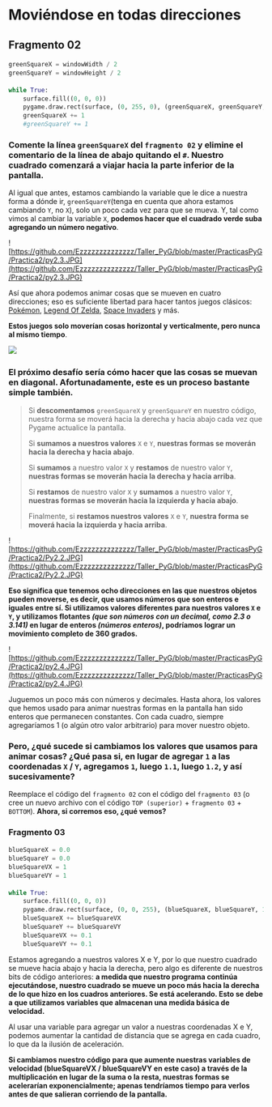 # Moviéndose en todas direcciones

## Fragmento 02
```python
greenSquareX = windowWidth / 2
greenSquareY = windowHeight / 2

while True:
    surface.fill((0, 0, 0))
    pygame.draw.rect(surface, (0, 255, 0), (greenSquareX, greenSquareY, 10, 10))
    greenSquareX += 1
    #greenSquareY += 1
```

### **Comente la línea `greenSquareX` del `fragmento 02` y elimine el comentario de la línea de abajo quitando el `#`. Nuestro cuadrado comenzará a viajar hacia la parte inferior de la pantalla**. 

Al igual que antes, estamos cambiando la variable que le dice a nuestra forma a dónde ir, `greenSquareY`(tenga en cuenta que ahora estamos cambiando `Y`, no `X`), solo un poco cada vez para que se mueva. Y, tal como vimos al cambiar la variable `X`, **podemos hacer que el cuadrado verde suba agregando un número negativo**.

![https://github.com/Ezzzzzzzzzzzzzz/Taller_PyG/blob/master/PracticasPyG/Practica2/py2.3.JPG](https://github.com/Ezzzzzzzzzzzzzz/Taller_PyG/blob/master/PracticasPyG/Practica2/py2.3.JPG)

Así que ahora podemos animar cosas que se mueven en cuatro direcciones; eso es suficiente libertad para hacer tantos juegos clásicos: [Pokémon](https://www.youtube.com/watch?v=s_4zaj8EbFI), [Legend Of Zelda](https://www.zelda.com/), [Space Invaders](https://elgoog.im/space-invaders/) y más. 

**Estos juegos solo moverían cosas horizontal y verticalmente, pero nunca al mismo tiempo**. 

![](https://media.giphy.com/media/xyKxclKcUXfaM/giphy.gif)

### **El próximo desafío sería cómo hacer que las cosas se muevan en diagonal.** Afortunadamente, este es un proceso bastante simple también.

> Si **descomentamos** `greenSquareX` y `greenSquareY` en nuestro código, nuestra forma se moverá hacia la derecha y hacia abajo cada vez que Pygame actualice la pantalla. 
>
>Si **sumamos a nuestros valores** `X` e `Y`, **nuestras formas se moverán hacia la derecha y hacia abajo**. 
>
>Si **sumamos** a nuestro valor `X` y **restamos** de nuestro valor `Y`, **nuestras formas se moverán hacia la derecha y hacia arriba**. 
>
>Si **restamos** de nuestro valor `X` y **sumamos** a nuestro valor `Y`, **nuestras formas se moverán hacia la izquierda y hacia abajo**. 
>
>Finalmente, si **restamos nuestros valores** `X` e `Y`, **nuestra forma se moverá hacia la izquierda y hacia arriba**. 

![https://github.com/Ezzzzzzzzzzzzzz/Taller_PyG/blob/master/PracticasPyG/Practica2/Py2.2.JPG](https://github.com/Ezzzzzzzzzzzzzz/Taller_PyG/blob/master/PracticasPyG/Practica2/Py2.2.JPG)

**Eso significa que tenemos ocho direcciones en las que nuestros objetos pueden moverse, es decir, que usamos números que son enteros e iguales entre sí. Si utilizamos valores diferentes para nuestros valores `X` e `Y`, y utilizamos **flotantes** *(que son números con un decimal, como 2.3 o 3.141)* en lugar de **enteros** *(números enteros)*, podríamos lograr un movimiento completo de 360 grados.**

![https://github.com/Ezzzzzzzzzzzzzz/Taller_PyG/blob/master/PracticasPyG/Practica2/py2.4.JPG](https://github.com/Ezzzzzzzzzzzzzz/Taller_PyG/blob/master/PracticasPyG/Practica2/py2.4.JPG)

Juguemos un poco más con números y decimales. Hasta ahora, los valores que hemos usado para animar nuestras formas en la pantalla han sido enteros que permanecen constantes. Con cada cuadro, siempre agregaríamos 1 (o algún otro valor arbitrario) para mover nuestro objeto. 

### Pero, **¿qué sucede si cambiamos los valores que usamos para animar cosas? ¿Qué pasa si, en lugar de agregar `1` a las coordenadas `X` / `Y`, agregamos `1`, luego `1.1`, luego `1.2`, y así sucesivamente?**

Reemplace el código del `fragmento 02` con el código del `fragmento 03` (o cree un nuevo archivo con el código `TOP (superior)` + `fragmento 03` + `BOTTOM`). **Ahora, si corremos eso, ¿qué vemos?**

### Fragmento 03
```python
blueSquareX = 0.0
blueSquareY = 0.0
blueSquareVX = 1
blueSquareVY = 1

while True:
	surface.fill((0, 0, 0))
	pygame.draw.rect(surface, (0, 0, 255), (blueSquareX, blueSquareY, 10, 10)
	blueSquareX += blueSquareVX
	blueSquareY += blueSquareVY
	blueSquareVX += 0.1
	blueSquareVY += 0.1
```
 Estamos agregando a nuestros valores X e Y, por lo que nuestro cuadrado se mueve hacia abajo y hacia la derecha, pero algo es diferente de nuestros bits de código anteriores: **a medida que nuestro programa continúa ejecutándose, nuestro cuadrado se mueve un poco más hacia la derecha de lo que hizo en los cuadros anteriores. Se está acelerando. Esto se debe a que utilizamos variables que almacenan una medida básica de velocidad.** 

Al usar una variable para agregar un valor a nuestras coordenadas X e Y, podemos aumentar la cantidad de distancia que se agrega en cada cuadro, lo que da la ilusión de aceleración. 

**Si cambiamos nuestro código para que aumente nuestras variables de velocidad (blueSquareVX / blueSquareVY en este caso) a través de la multiplicación en lugar de la suma o la resta, nuestras formas se acelerarían exponencialmente; apenas tendríamos tiempo para verlos antes de que salieran corriendo de la pantalla.**
<!--stackedit_data:
eyJoaXN0b3J5IjpbLTgxMjAyMTU3OCwxNDI0NzYyOTY4LC01Nz
MzMzk0MzYsMTA5NDc2MjM4OCwtMzk1ODA4OTA3LDEwMTY5Nzc1
NjEsMTk3NjgyNzEyNSwzNzE3MDczNzcsMTM5NDU4OTQ1LC00Mz
U1MDQ1OTgsLTE4NjU2Njg4MTgsOTgxNTIwMDc1XX0=
-->